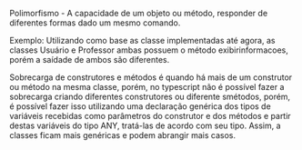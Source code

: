 Polimorfismo - A capacidade de um objeto ou método, responder de diferentes formas dado um mesmo comando.

Exemplo: Utilizando como base as classe implementadas até agora, as classes Usuário e Professor ambas possuem o método exibirinformacoes, porém a saídade de ambos são diferentes. 

Sobrecarga de construtores e métodos é quando há mais de um construtor ou método na mesma classe, porém, no typescript não é possível fazer a sobrecarga criando diferentes construtores ou diferente smétodos, porém, é possível fazer isso utilizando uma declaração genérica dos tipos de variáveis recebidas como parâmetros do construtor e dos métodos e partir destas variáveis do tipo ANY, tratá-las de acordo com seu tipo. Assim, a classes ficam mais genéricas e podem abrangir mais casos.